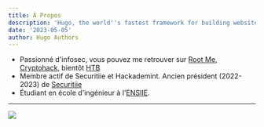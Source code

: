 ```yaml
---
title: À Propos
description: 'Hugo, the world''s fastest framework for building websites'
date: '2023-05-05'
author: Hugo Authors
---
```


- Passionné d'infosec, vous pouvez me retrouver sur [Root Me](https://www.root-me.org/Nu1t?inc=statistiques&lang=fr), [Cryptohack](https://cryptohack.org/user/0x14mth3n1ght/), bientôt [HTB](https://www.hackthebox.com/profile/1332137)
- Membre actif de Securitiie et Hackademint. Ancien président (2022-2023) de [Securitiie](https://securitiie.iiens.net)
- Étudiant en école d'ingénieur à l'[ENSIIE](https://www.ensiie.fr/).

---

<img src="https://root-me-badge.cloud.duboc.xyz/storage_clients/90f9609f1f83aae09306b1d4bc1d27b8/static_badge_dark.png" />
